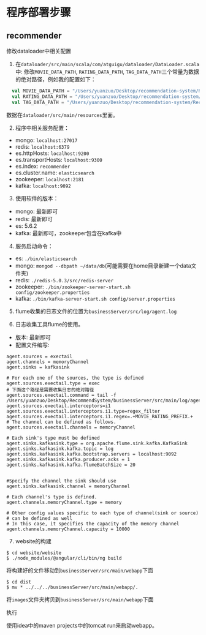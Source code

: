 # 程序部署步骤

## recommender

修改dataloader中相关配置

1. 在`dataloader/src/main/scala/com/atguigu/dataloader/DataLoader.scala`中: 修改`MOVIE_DATA_PATH`, `RATING_DATA_PATH`, `TAG_DATA_PATH`三个常量为数据的绝对路径，例如我的配置如下：

```scala
  val MOVIE_DATA_PATH = "/Users/yuanzuo/Desktop/recommendation-system/RecommendSystem/recommender/dataloader/src/main/resources/movies.csv"
  val RATING_DATA_PATH = "/Users/yuanzuo/Desktop/recommendation-system/RecommendSystem/recommender/dataloader/src/main/resources/ratings.csv"
  val TAG_DATA_PATH = "/Users/yuanzuo/Desktop/recommendation-system/RecommendSystem/recommender/dataloader/src/main/resources/tags.csv"
```

数据在`dataloader/src/main/resources`里面。

2. 程序中相关服务配置：

- mongo: `localhost:27017`
- redis: `localhost:6379`
- es.httpHosts: `localhost:9200`
- es.transportHosts: `localhost:9300`
- es.index: `recommender`
- es.cluster.name: `elasticsearch`
- zookeeper: `localhost:2181`
- kafka: `localhost:9092`

3. 使用软件的版本：

- mongo: 最新即可
- redis: 最新即可
- es: 5.6.2
- kafka: 最新即可，zookeeper包含在kafka中

4. 服务启动命令：

- es: `./bin/elasticsearch`
- mongo: `mongod --dbpath ~/data/db`(可能需要在home目录新建一个data文件夹)
- redis: `./redis-5.0.3/src/redis-server`
- zookeeper: `./bin/zookeeper-server-start.sh config/zookeeper.properties`
- kafka: `./bin/kafka-server-start.sh config/server.properties`

5. flume收集的日志文件的位置为`businessServer/src/log/agent.log`

6. 日志收集工具flume的使用。

- 版本: 最新即可
- 配置文件编写:

```properties
agent.sources = exectail
agent.channels = memoryChannel
agent.sinks = kafkasink

# For each one of the sources, the type is defined
agent.sources.exectail.type = exec
# 下面这个路径是需要收集日志的绝对路径
agent.sources.exectail.command = tail -f /Users/yuanzuo/Desktop/RecommendSystem/businessServer/src/main/log/agent.log
agent.sources.exectail.interceptors=i1
agent.sources.exectail.interceptors.i1.type=regex_filter
agent.sources.exectail.interceptors.i1.regex=.+MOVIE_RATING_PREFIX.+
# The channel can be defined as follows.
agent.sources.exectail.channels = memoryChannel

# Each sink's type must be defined
agent.sinks.kafkasink.type = org.apache.flume.sink.kafka.KafkaSink
agent.sinks.kafkasink.kafka.topic = log
agent.sinks.kafkasink.kafka.bootstrap.servers = localhost:9092
agent.sinks.kafkasink.kafka.producer.acks = 1
agent.sinks.kafkasink.kafka.flumeBatchSize = 20


#Specify the channel the sink should use
agent.sinks.kafkasink.channel = memoryChannel

# Each channel's type is defined.
agent.channels.memoryChannel.type = memory

# Other config values specific to each type of channel(sink or source)
# can be defined as well
# In this case, it specifies the capacity of the memory channel
agent.channels.memoryChannel.capacity = 10000
```

7. website的构建

```
$ cd website/website
$ ./node_modules/@angular/cli/bin/ng build
```

将构建好的文件移动到`businessServer/src/main/webapp`下面

```
$ cd dist
$ mv * ../../../businessServer/src/main/webapp/.
```

将`images`文件夹拷贝到`businessServer/src/main/webapp`下面

执行

使用idea中的maven projects中的tomcat run来启动webapp。